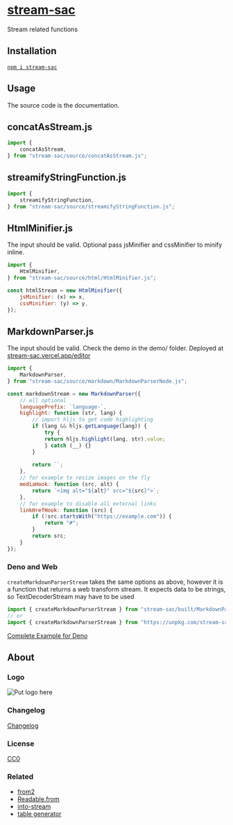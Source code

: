# [stream-sac](https://github.com/GrosSacASac/stream-sac)

Stream related functions

## Installation

[`npm i stream-sac`](https://www.npmjs.com/package/stream-sac)

## Usage

The source code is the documentation.

## concatAsStream.js

```js
import {
    concatAsStream,
} from "stream-sac/source/concatAsStream.js";
```

## streamifyStringFunction.js

```js
import {
    streamifyStringFunction,
} from "stream-sac/source/streamifyStringFunction.js";
```

## HtmlMinifier.js

The input should be valid. Optional pass jsMinifier and cssMinifier to minify inline.

```js
import {
    HtmlMinifier,
} from "stream-sac/source/html/HtmlMinifier.js";

const htmlStream = new HtmlMinifier({
    jsMinifier: (x) => x,
    cssMinifier: (y) => y,
});
```

## MarkdownParser.js

The input should be valid. Check the demo in the demo/ folder. Deployed at [stream-sac.vercel.app/editor](https://stream-sac.vercel.app/editor.html)

```js
import {
    MarkdownParser,
} from "stream-sac/source/markdown/MarkdownParserNode.js";

const markdownStream = new MarkdownParser({
    // all optional
    languagePrefix: `language-`,
    highlight: function (str, lang) {
        // import hljs to get code highlighting
        if (lang && hljs.getLanguage(lang)) {
            try {
            return hljs.highlight(lang, str).value;
            } catch (__) {}
        }
    
        return ``;
    },
    // for example to resize images on the fly
    mediaHook: function (src, alt) {
        return `<img alt="${alt}" src="${src}">`;
    },
    // for example to disable all external links 
    linkHrefHook: function (src) {
        if (!src.startsWith("https://example.com")) {
            return "#";
        }
        return src;
    }
});
```

### Deno and Web

`createMarkdownParserStream` takes the same options as above, however it is a function that returns a web transform stream. It expects data to be strings, so TextDecoderStream may have to be used

```js
import { createMarkdownParserStream } from "stream-sac/built/MarkdownParserWeb.es.js"
// or
import { createMarkdownParserStream } from "https://unpkg.com/stream-sac/built/MarkdownParserWeb.es.js";
```

[Complete Example for Deno](./tests/manual/DenoMarkdownParser.js)

## About

### Logo

![Put logo here](https://avatars.githubusercontent.com/u/5721194?v=4)

### Changelog

[Changelog](./changelog.md)

### License

[CC0](./license.txt)

### Related

- [from2](https://www.npmjs.com/package/from2)
- [Readable.from](https://nodejs.org/api/stream.html#stream_creating_readable_streams_with_async_generators)
- [into-stream](https://github.com/sindresorhus/into-stream)
- [table generator](https://www.tablesgenerator.com/markdown_tables)
